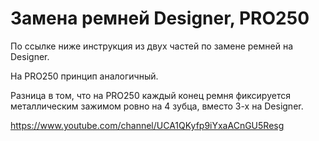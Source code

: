 # Замена ремней Designer, PRO250

По ссылке ниже инструкция из двух частей по замене ремней на Designer.

На PRO250 принцип аналогичный.

Разница в том, что на PRO250 каждый конец ремня фиксируется металлическим зажимом ровно на 4 зубца, вместо 3-х на Designer.


https://www.youtube.com/channel/UCA1QKyfp9iYxaACnGU5Resg